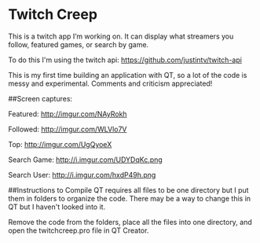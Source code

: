 # Twitch Creep
This is a twitch app I’m working on.  It can display what streamers you follow, featured games, or search by game.

To do this I'm using the twitch api: https://github.com/justintv/twitch-api

This is my first time building an application with QT, so a lot of the code is messy and experimental.  Comments and criticism appreciated!

##Screen captures:

Featured: http://imgur.com/NAyRokh

Followed: http://imgur.com/WLVlo7V

Top: http://imgur.com/UgQyoeX

Search Game: http://i.imgur.com/UDYDqKc.png

Search User: http://i.imgur.com/hxdP49h.png

##Instructions to Compile
QT requires all files to be one directory but I put them in folders to organize the code.  There may be a way to change this in QT but I haven't looked into it.  

Remove the code from the folders, place all the files into one directory, and open the twitchcreep.pro file in QT Creator.

